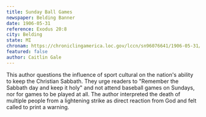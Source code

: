 ```yaml
---
title: Sunday Ball Games
newspaper: Belding Banner
date: 1906-05-31  
reference: Exodus 20:8
city: Belding
state: MI
chronam: https://chroniclingamerica.loc.gov/lccn/sn96076641/1906-05-31/ed-1/seq-4/#words=remember+sabbath+day+keep+holy
featured: false
author: Caitlin Gale
---
```


This author questions the influence of sport cultural on the nation's ability to keep the Christian Sabbath. They urge readers to "Remember the Sabbath day and keep it holy" and not attend baseball games on Sundays, nor for games to be played at all. The author interpreted the death of multiple people from a lightening strike as direct reaction from God and felt called to print a warning. 